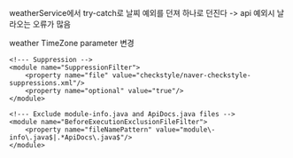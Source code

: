 weatherService에서 try-catch로 날찌 예외를 던져 하나로 던진다 -> api 예외시 날라오는 오류가 많음


weather TimeZone parameter 변경



```
<!--- Suppression -->  
<module name="SuppressionFilter">  
    <property name="file" value="checkstyle/naver-checkstyle-suppressions.xml"/>  
    <property name="optional" value="true"/>  
</module>  
  
<!--- Exclude module-info.java and ApiDocs.java files -->  
<module name="BeforeExecutionExclusionFileFilter">  
    <property name="fileNamePattern" value="module\-info\.java$|.*ApiDocs\.java$"/>  
</module>
```